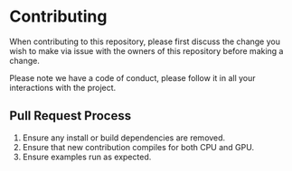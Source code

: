 # Contributing

When contributing to this repository, please first discuss the change you wish to make via issue 
with the owners of this repository before making a change. 

Please note we have a code of conduct, please follow it in all your interactions with the project.

## Pull Request Process

1. Ensure any install or build dependencies are removed.
2. Ensure that new contribution compiles for both CPU and GPU.
3. Ensure examples run as expected.

